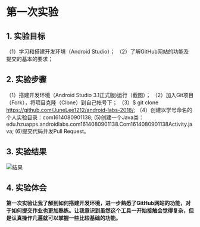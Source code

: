 # 第一次实验 

## 1. 实验目标
（1）学习和搭建开发环境（Android Studio）；
（2）了解GitHub网站的功能及提交的基本的要求；
## 2. 实验步骤
（1）搭建开发环境（Android Studio 3.1正式版)运行（截图）；
（2）加入Git项目（Fork），将项目克隆（Clone）到自己帐号下；
（3）$ git clone https://github.com/JuneLee1212/android-labs-2018/;
（4）创建以学号命名的个人实验目录：com1614080901138;
 (5)创建一个Java类：edu.hzuapps.androidlabs.com1614080901138.Com1614080901138Activity.java;
 (6)提交代码并发Pull Request。

## 3. 实验结果

![结果](https://github.com/JuneLee1212/android-labs-2018/blob/725be14ca32a4cd993140510784ab553af3b9a67/com1614080901138/com1614080901138.png)
## 4. 实验体会

**第一次实验让我了解到如何搭建开发环境，进一步熟悉了GitHub网站的功能，对于如何提交作业也更加熟练。让我意识到虽然这个工具一开始接触会觉得复杂，但是认真操作几遍就可以掌握一些比较基础的功能。**
